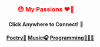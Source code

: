<div style='text-align: center'>
<h3 style='color: red'> 😓 My Passions ❤️‍🔥 <h3>
<h4> Click Anywhere to Connect! 🔗 <h4>
  <ul style='list-style: none'>
    <a href='https://genius.com/1_3_7'>Poetry📝</a>
    <a href='https://open.spotify.com/artist/1vK6H7t1vrSFkgCE3pXvAP?si=mgQXvotGRVKj2CNCLmiFDQ&nd=1'>Music🎧</a>
    <a href='Programming](https://github.com/MasterGrant137?tab=repositories'>Programming👨🏽‍💻</a> 
  </ul>
</div>
